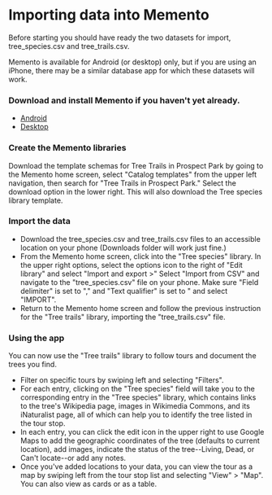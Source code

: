 # Importing data into Memento
Before starting you should have ready the two datasets for import, tree_species.csv and tree_trails.csv.  

Memento is available for Android (or desktop) only, but if you are using an iPhone, there may be a similar database app for which these datasets will work.  

### Download and install Memento if you haven't yet already.
- [Android](https://play.google.com/store/apps/details?id=com.luckydroid.droidbase&hl=en_US)
- [Desktop](https://mementodatabase.com/)

### Create the Memento libraries
Download the template schemas for Tree Trails in Prospect Park by going to the Memento home screen, select "Catalog templates" from the upper left navigation, then search for "Tree Trails in Prospect Park." Select the download option in the lower right. This will also download the Tree species library template.

### Import the data
- Download the tree_species.csv and tree_trails.csv files to an accessible location on your phone (Downloads folder will work just fine.)
- From the Memento home screen, click into the "Tree species" library. In the upper right options, select the options icon to the right of "Edit library" and select "Import and export >"
Select "Import from CSV" and navigate to the "tree_species.csv" file on your phone. Make sure "Field delimiter" is set to "," and "Text qualifier" is set to " and select "IMPORT".
- Return to the Memento home screen and follow the previous instruction for the "Tree trails" library, importing the "tree_trails.csv" file.   

### Using the app
You can now use the "Tree trails" library to follow tours and document the trees you find. 
- Filter on specific tours by swiping left and selecting "Filters".
- For each entry, clicking on the "Tree species" field will take you to the corresponding entry in the "Tree species" library, which contains links to the tree's Wikipedia page, images in Wikimedia Commons, and its iNaturalist page, all of which can help you to identify the tree listed in the tour stop.
- In each entry, you can click the edit icon in the upper right to use Google Maps to add the geographic coordinates of the tree (defaults to current location), add images, indicate the status of the tree--Living, Dead, or Can't locate--or add any notes.
- Once you've added locations to your data, you can view the tour as a map by swiping left from the tour stop list and selecting "View" > "Map". You can also view as cards or as a table.  

